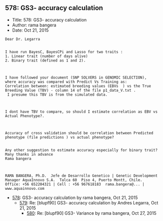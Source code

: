 ## 578: GS3- accuracy calculation

- Title: 578: GS3- accuracy calculation
- Author: rama bangera
- Date: Oct 21, 2015

```
Dear Dr. Legarra


I have run BayesC, BayesCPi and Lasso for two traits :
1. Linear trait (number of days alive)
2. Binary trait (defined as 1 and 2). 



I have followed your document (SNP SOLVERS in GENOMIC SELECTION), where accuracy was compared with Predict Vs Training as:
Correlation between: estimated breeding values (EBVs  ) vs the True Breeding Value (TBV) - column 14 of the file p1_data_V.txt . 
 I presume this TBV is from the simulated data. 



I dont have TBV to compare, so should I estimate correlation as EBV vs Actual Phenotype?. 



Accuracy of cross validation should be correlation between Predicted phenotype (file predictions ) vs actual phenotype?


Any other suggestion to estimate accuracy especially for binary trait?
Many thanks in advance 
Rama bangera 



RAMA BANGERA, Ph.D.  Jefe de Desarrollo Genetico | Genetic Development Manager AquaInnovo S.A.  Talca 60  Piso 4, Puerto Montt, Chile. Office: +56 652204321 | Cell : +56 967618183  rama.bangera@... | www.aquainnovo.com
```

- [578](0578.md): GS3- accuracy calculation by rama bangera, Oct 21, 2015
    - [579](0579.md): Re: [blupf90] GS3- accuracy calculation by Andres Legarra, Oct 21, 2015
        - [580](0580.md): Re: [blupf90] GS3- Variance by rama bangera, Oct 27, 2015
